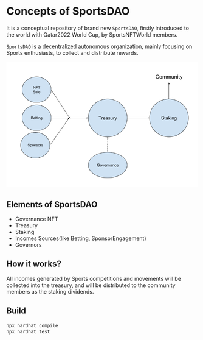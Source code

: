 # Concepts of SportsDAO

It is a conceptual repository of brand new `SportsDAO`, firstly introduced to the world with Qatar2022 World Cup, by SportsNFTWorld members.

`SportsDAO` is a decentralized autonomous organization, mainly focusing on Sports enthusiasts, to collect and distribute rewards.

![SportsDAO](sportsDAO.png)

## Elements of SportsDAO

- Governance NFT
- Treasury
- Staking
- Incomes Sources(like Betting, SponsorEngagement)
- Governors

## How it works?

All incomes generated by Sports competitions and movements will be collected into the treasury, and will be distributed to the community members as the staking dividends.

## Build

```
npx hardhat compile
npx hardhat test
```